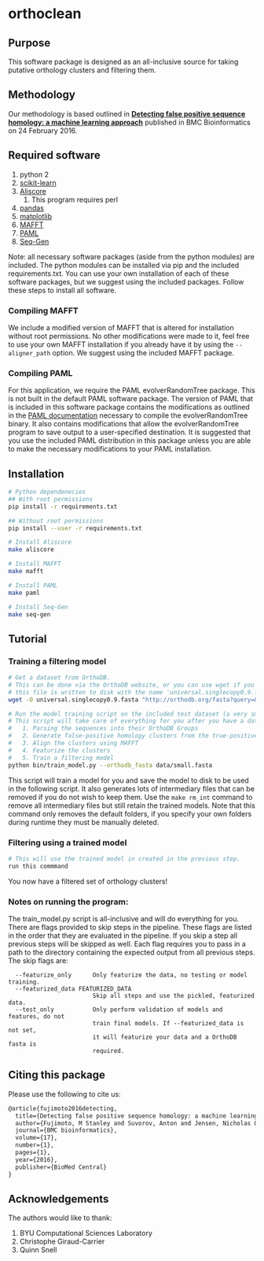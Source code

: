 # orthoclean

## Purpose

This software package is designed as an all-inclusive source for taking putative orthology clusters and filtering them.

## Methodology

Our methodology is based outlined in [**Detecting false positive sequence homology: a machine learning approach**](http://bmcbioinformatics.biomedcentral.com/articles/10.1186/s12859-016-0955-3) published in BMC Bioinformatics on 24 February 2016.

## Required software

1. python 2
1. [scikit-learn](http://scikit-learn.org/stable/)
1. [Aliscore](https://www.zfmk.de/en/research/research-centres-and-groups/aliscore)
   1. This program requires perl
1. [pandas](http://pandas.pydata.org/)
1. [matplotlib](http://matplotlib.org/)
1. [MAFFT](http://mafft.cbrc.jp/alignment/software/)
1. [PAML](http://abacus.gene.ucl.ac.uk/software/paml.html)
1. [Seq-Gen](http://tree.bio.ed.ac.uk/software/seqgen/)

Note: all necessary software packages (aside from the python modules) are included.
The python modules can be installed via pip and the included requirements.txt.
You can use your own installation of each of these software packages, but we suggest using the included packages.
Follow these steps to install all software.

### Compiling MAFFT
We include a modified version of MAFFT that is altered for installation without root permissions.
No other modifications were made to it, feel free to use your own MAFFT installation if you already have it by using the ```--aligner_path``` option.
We suggest using the included MAFFT package.

### Compiling PAML
For this application, we require the PAML evolverRandomTree package.
This is not built in the default PAML software package.
The version of PAML that is included in this software package contains the modifications as outlined in the [PAML documentation](http://www.molecularevolution.org/molevolfiles/paml/pamlDOC.pdf) necessary to compile the evolverRandomTree binary.
It also contains modifications that allow the evolverRandomTree program to save output to a user-specified destination.
It is suggested that you use the included PAML distribution in this package unless you are able to make the necessary modifications to your PAML installation.

## Installation

```bash
# Python dependenecies
## With root permissions
pip install -r requirements.txt

## Without root permissions
pip install --user -r requirements.txt

# Install Aliscore
make aliscore

# Install MAFFT
make mafft

# Install PAML
make paml

# Install Seq-Gen
make seq-gen
```

## Tutorial

### Training a filtering model

```bash
# Get a dataset from OrthoDB.
# This can be done via the OrthoDB website, or you can use wget if you want to query their APIs directly as shownn below
# this file is written to disk with the name 'universal.singlecopy0.9.fasta' as seen in the wget options
wget -O universal.singlecopy0.9.fasta "http://orthodb.org/fasta?query=&level=6656&species=6656&universal=1&singlecopy=0.9"

# Run the model training script on the included test dataset (a very small subset of OrthoDB data)
# This script will take care of everything for you after you have a dataset from OrthoDB, includeing:
#   1. Parsing the sequences into their OrthoDB Groups
#   2. Generate false-positive homology clusters from the true-positive homology clusters
#   3. Align the clusters using MAFFT
#   4. Featurize the clusters
#   5. Train a filtering model
python bin/train_model.py --orthodb_fasta data/small.fasta
```
This script will train a model for you and save the model to disk to be used in the following script.
It also generates lots of intermediary files that can be removed if you do not wish to keep them.
Use the ```make rm_int``` command to remove all intermediary files but still retain the trained models.
Note that this command only removes the default folders, if you specify your own folders during runtime they must be manually deleted.

### Filtering using a trained model

```bash
# This will use the trained model in created in the previous step.
run this commmand
```

You now have a filtered set of orthology clusters!

### Notes on running the program:

The train_model.py script is all-inclusive and will do everything for you.
There are flags provided to skip steps in the pipeline.
These flags are listed in the order that they are evaluated in the pipeline.
If you skip a step all previous steps will be skipped as well.
Each flag requires you to pass in a path to the directory containing the expected output from all previous steps.
The skip flags are:

```
  --featurize_only      Only featurize the data, no testing or model training.
  --featurized_data FEATURIZED_DATA
                        Skip all steps and use the pickled, featurized data.
  --test_only           Only perform validation of models and features, do not
                        train final models. If --featurized_data is not set,
                        it will featurize your data and a OrthoDB fasta is
                        required.
```

## Citing this package

Please use the following to cite us:

```tex
@article{fujimoto2016detecting,
  title={Detecting false positive sequence homology: a machine learning approach},
  author={Fujimoto, M Stanley and Suvorov, Anton and Jensen, Nicholas O and Clement, Mark J and Bybee, Seth M},
  journal={BMC bioinformatics},
  volume={17},
  number={1},
  pages={1},
  year={2016},
  publisher={BioMed Central}
}
```

## Acknowledgements

The authors would like to thank:

1. BYU Computational Sciences Laboratory
1. Christophe Giraud-Carrier
1. Quinn Snell
